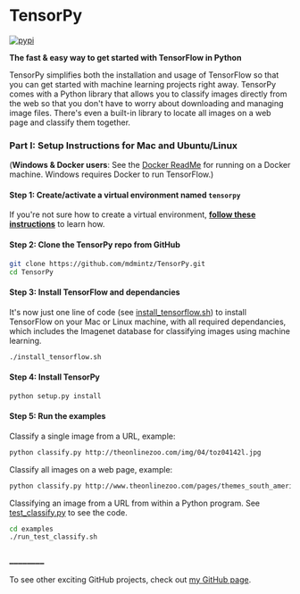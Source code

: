 # TensorPy
[![pypi](https://img.shields.io/pypi/v/tensorpy.svg)](https://pypi.python.org/pypi/tensorpy)

**The fast & easy way to get started with TensorFlow in Python**

TensorPy simplifies both the installation and usage of TensorFlow so that you can get started with machine learning projects right away. TensorPy comes with a Python library that allows you to classify images directly from the web so that you don't have to worry about downloading and managing image files. There's even a built-in library to locate all images on a web page and classify them together.


### Part I: Setup Instructions for Mac and Ubuntu/Linux

(**Windows & Docker users**: See the [Docker ReadMe](https://github.com/mdmintz/TensorPy/blob/master/docker/ReadMe.md) for running on a Docker machine. Windows requires Docker to run TensorFlow.)

#### **Step 1:** Create/activate a virtual environment named ``tensorpy``

If you're not sure how to create a virtual environment, **[follow these instructions](https://github.com/mdmintz/TensorPy/blob/master/help_docs/virtualenv_instructions.md)** to learn how.

#### **Step 2:** Clone the TensorPy repo from GitHub

```bash
git clone https://github.com/mdmintz/TensorPy.git
cd TensorPy
```

#### **Step 3:** Install TensorFlow and dependancies

It's now just one line of code (see [install_tensorflow.sh](https://github.com/mdmintz/TensorPy/blob/master/install_tensorflow.sh)) to install TensorFlow on your Mac or Linux machine, with all required dependancies, which includes the Imagenet database for classifying images using machine learning.

```bash
./install_tensorflow.sh
```

#### **Step 4:** Install TensorPy

```bash
python setup.py install
```

#### **Step 5:** Run the examples

Classify a single image from a URL, example:

```bash
python classify.py http://theonlinezoo.com/img/04/toz04142l.jpg
```

Classify all images on a web page, example:

```bash
python classify.py http://www.theonlinezoo.com/pages/themes_south_american_animals.html
```

Classifying an image from a URL from within a Python program. See [test_classify.py](https://github.com/mdmintz/TensorPy/blob/master/examples/test_classify.py) to see the code.

```bash
cd examples
./run_test_classify.sh
```

### ________

To see other exciting GitHub projects, check out [my GitHub page](https://github.com/mdmintz/).
